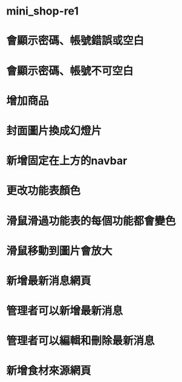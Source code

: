 # mini_shop-re1
# 會顯示密碼、帳號錯誤或空白
# 會顯示密碼、帳號不可空白
# 增加商品
# 封面圖片換成幻燈片
# 新增固定在上方的navbar
# 更改功能表顏色
# 滑鼠滑過功能表的每個功能都會變色
# 滑鼠移動到圖片會放大
# 新增最新消息網頁
# 管理者可以新增最新消息
# 管理者可以編輯和刪除最新消息
# 新增食材來源網頁
#

